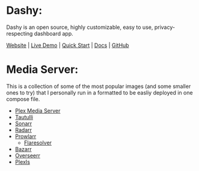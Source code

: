 # Dashy: #

Dashy is an open source, highly customizable, easy to use, privacy-respecting dashboard app. 

[Website][1] |  [Live Demo][4] |  [Quick Start][2] |  [Docs][3] |  [GitHub][5]

[1]: https://dashy.to                               "Website"
[2]: https://dashy.to/docs/quick-start              "Quick Start"
[3]: https://dashy.to/docs                          "Docs"
[4]: https://demo.dashy.to                          "Live Demo"
[5]: https://github.com/lissy93/dashy               "GitHub"

# Media Server: #

This is a collection of some of the most popular images (and some smaller ones to try) that I personally run in a formatted to be easliy deployed in one compose file.

- [Plex Media Server][6]
- [Tautulli][7]
- [Sonarr][8]
- [Radarr][9]
- [Prowlarr][10]
   - [Flaresolver][14]
- [Bazarr][11]
- [Overseerr][12]
- [PlexIs][13]

[6]: https://hub.docker.com/r/plexinc/pms-docker/                    "Plex Media Server"
[7]: https://hub.docker.com/r/tautulli/tautulli/                     "Tautulli"
[8]: https://wiki.servarr.com/sonarr/installation/docker             "Sonarr"
[9]: https://wiki.servarr.com/radarr/installation/docker             "Radarr"
[10]: https://wiki.servarr.com/prowlarr/installation/docker                     "Prowlarr"
[14]: https://github.com/FlareSolverr/FlareSolverr/                 "Flaresolver"
[11]: https://hotio.dev/containers/bazarr/                           "Bazarr"
[12]: https://docs.overseerr.dev/getting-started/installation#docker "Overseerr"
[13]: https://hub.docker.com/r/julesmellot/plexis/                   "PlexIs"
